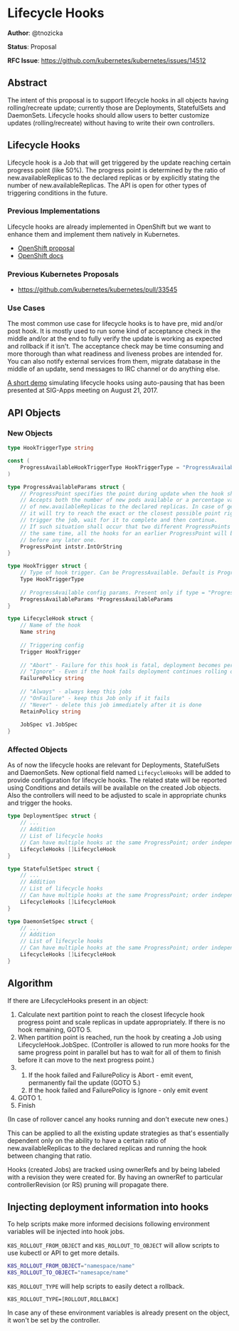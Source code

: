 # Lifecycle Hooks

**Author**: @tnozicka

**Status**: Proposal

**RFC Issue**: https://github.com/kubernetes/kubernetes/issues/14512

## Abstract
The intent of this proposal is to support lifecycle hooks in all objects having rolling/recreate update; currently those are Deployments, StatefulSets and DaemonSets. 
Lifecycle hooks should allow users to better customize updates (rolling/recreate) without having to write their own controllers. 

## Lifecycle Hooks
Lifecycle hook is a Job that will get triggered by the update reaching certain progress point (like 50%). 
The progress point is determined by the ratio of new.availableReplicas to the declared replicas or by explicitly stating the number of new.availableReplicas. 
The API is open for other types of triggering conditions in the future. 

### Previous Implementations
Lifecycle hooks are already implemented in OpenShift but we want to enhance them and implement them natively in Kubernetes.
 - [OpenShift proposal](https://github.com/openshift/origin/blob/master/docs/proposals/post-deployment-hooks.md)
 - [OpenShift docs](https://docs.openshift.org/latest/dev_guide/deployments/deployment_strategies.html#lifecycle-hooks)

### Previous Kubernetes Proposals
 - https://github.com/kubernetes/kubernetes/pull/33545

### Use Cases
The most common use case for lifecycle hooks is to have pre, mid and/or post hook. 
It is mostly used to run some kind of acceptance check in the middle and/or at the end to fully verify the update is working as expected and rollback if it isn't. 
The acceptance check may be time consuming and more thorough than what readiness and liveness probes are intended for. 
You can also notify external services from them, migrate database in the middle of an update, send messages to IRC channel or do anything else.

[A short demo](https://youtu.be/GVNTm_K43iI) simulating lifecycle hooks using auto-pausing that has been presented at SIG-Apps meeting on August 21, 2017.


## API Objects
### New Objects
```go
type HookTriggerType string

const (
	ProgressAvailableHookTriggerType HookTriggerType = "ProgressAvailable"
)

type ProgressAvailableParams struct {
    // ProgressPoint specifies the point during update when the hook should be triggered.
    // Accepts both the number of new pods available or a percentage value representing the ratio
    // of new.availableReplicas to the declared replicas. In case of getting a percentage
    // it will try to reach the exact or the closest possible point right after it,
    // trigger the job, wait for it to complete and then continue. 
    // If such situation shall occur that two different ProgressPoints should be reached at
    // the same time, all the hooks for an earlier ProgressPoint will be ran (and finished)
    // before any later one.
    ProgressPoint intstr.IntOrString
}

type HookTrigger struct {
    // Type of hook trigger. Can be ProgressAvailable. Default is ProgressAvailable.
    Type HookTriggerType
    
    // ProgressAvailable config params. Present only if type = "ProgressAvailable".
    ProgressAvailableParams *ProgressAvailableParams
}

type LifecycleHook struct {
    // Name of the hook
    Name string
    
    // Triggering config
    Trigger HookTrigger
    
    // "Abort" - Failure for this hook is fatal, deployment becomes perma-failed
    // "Ignore" - Even if the hook fails deployment continues rolling out new version.
    FailurePolicy string
    
    // "Always" - always keep this jobs 
    // "OnFailure" - keep this Job only if it fails
    // "Never" - delete this job immediately after it is done 
    RetainPolicy string
    
    JobSpec v1.JobSpec
}
```

### Affected Objects
As of now the lifecycle hooks are relevant for Deployments, StatefulSets and DaemonSets.
New optional field named `LifecycleHooks` will be added to provide configuration for lifecycle hooks. 
The related state will be reported using Conditions and details will be available on the created Job objects.
Also the controllers will need to be adjusted to scale in appropriate chunks and trigger the hooks.

```go
type DeploymentSpec struct {
    // ...
    // Addition
    // List of lifecycle hooks
    // Can have multiple hooks at the same ProgressPoint; order independent
    LifecycleHooks []LifecycleHook
}
```

```go
type StatefulSetSpec struct {
    // ...
    // Addition
    // List of lifecycle hooks
    // Can have multiple hooks at the same ProgressPoint; order independent
    LifecycleHooks []LifecycleHook
}
```

```go
type DaemonSetSpec struct {
    // ...
    // Addition
    // List of lifecycle hooks
    // Can have multiple hooks at the same ProgressPoint; order independent
    LifecycleHooks []LifecycleHook
}
```

## Algorithm
If there are LifecycleHooks present in an object:

1. Calculate next partition point to reach the closest lifecycle hook progress point and scale replicas in update appropriately. If there is no hook remaining, GOTO 5.
2. When partition point is reached, run the hook by creating a Job using LifecycleHook.JobSpec. 
(Controller is allowed to run more hooks for the same progress point in parallel but has to wait for all of them to finish before it can move to the next progress point.)
3.
    1. If the hook failed and FailurePolicy is Abort - emit event, permanently fail the update (GOTO 5.) 
    2. If the hook failed and FailurePolicy is Ignore - only emit event
4. GOTO 1.
5. Finish

(In case of rollover cancel any hooks running and don't execute new ones.)

This can be applied to all the existing update strategies as that's essentially dependent only on the ability to have a certain ratio of new.availableReplicas to the declared replicas and running the hook between changing that ratio.

Hooks (created Jobs) are tracked using ownerRefs and by being labeled with a revision they were created for. By having an ownerRef to particular controllerRevision (or RS) pruning will propagate there.

## Injecting deployment information into hooks
To help scripts make more informed decisions following environment variables will be injected into hook jobs.

`K8S_ROLLOUT_FROM_OBJECT` and `K8S_ROLLOUT_TO_OBJECT` will allow scripts to use kubectl or API to get more details.
```bash
K8S_ROLLOUT_FROM_OBJECT="namespace/name"
K8S_ROLLOUT_TO_OBJECT="namesapce/name"
```

`K8S_ROLLOUT_TYPE` will help scripts to easily detect a rollback.
```
K8S_ROLLOUT_TYPE=[ROLLOUT,ROLLBACK]
```

In case any of these environment variables is already present on the object, it won't be set by the controller.
